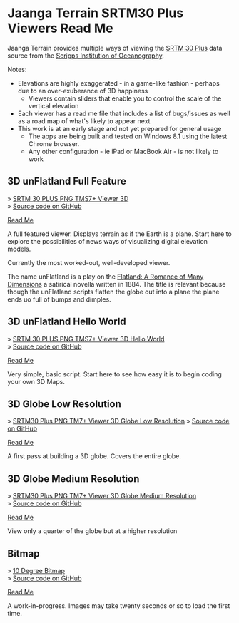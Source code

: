 Jaanga Terrain SRTM30 Plus  Viewers Read Me
===

<span style=display:none; >[View as web page]( http://jaanga.github.io/terrain-srtm30-plus-viewers/terrain-srtm30-plus-viewers.html "view the files as apps." ) <input value="<< You are here" size=15 style="font:bold 11pt monospace;border-width:0;" ></span>  

Jaanga Terrain provides multiple ways of viewing the [SRTM 30 Plus]( http://jaanga.github.io/terrain-srtm30-plus-r2/terrain-srtm30-plus.html ) data source from
the [Scripps Institution of Oceanography]( https://scripps.ucsd.edu/ ).

Notes: 

* Elevations are highly exaggerated - in a game-like fashion - perhaps due to an over-exuberance of 3D happiness
	* Viewers contain sliders that enable you to control the scale of the vertical elevation
* Each viewer has a read me file that includes a list of bugs/issues as well as a road map of what's likely to appear next
* This work is at an early stage and not yet prepared for general usage
	* The apps are being built and tested on Windows 8.1 using the latest Chrome browser.
	* Any other configuration - ie iPad or MacBook Air - is not likely to work 


## 3D unFlatland Full Feature

&raquo; [SRTM 30 PLUS PNG TMS7+ Viewer 3D]( http://jaanga.github.io/terrain-srtm30-plus-viewers/png-tms7-viewer-3d-features/r1/png-tms7-viewer-3d.html )  
&raquo; [Source code on GitHub]( https://github.com/jaanga/terrain-srtm30-plus-viewers/tree/gh-pages/png-tms7-viewer-3d-features )

[Read Me]( #http://jaanga.github.io/terrain-srtm30-plus-viewers/terrain-srtm30-plus-viewers.html#./png-tms7-viewer-3d-features/readme.md# )

A full featured viewer. Displays terrain as if the Earth is a plane. Start here to explore the possibilities of news ways of visualizing digital elevation models.

Currently the most worked-out, well-developed viewer.

The name unFlatland is a play on the [Flatland: A Romance of Many Dimensions]( http://en.wikipedia.org/wiki/Flatland ) a satirical novella written in 1884. 
The title is relevant because though the unFlatland scripts flatten the globe out into a plane the plane ends uo full of bumps and dimples. 

## 3D unFlatland Hello World

&raquo; [SRTM 30 PLUS PNG TMS7+ Viewer 3D Hello World]( http://jaanga.github.io/terrain-srtm30-plus-viewers/png-tms7-viewer-3d-hello-world/r1/png-tms7-viewer-3d-hello-world.html )  
&raquo; [Source code on GitHub]( https://github.com/jaanga/terrain-srtm30-plus-viewers/blob/gh-pages/png-tms7-viewer-3d-hello-world/r1/png-tms7-viewer-3d-hello-world.html )

[Read Me]( #http://jaanga.github.io/terrain-srtm30-plus-viewers/terrain-srtm30-plus-viewers.html#./png-tms7-viewer-3d-hello-world/readme.md# )

Very simple, basic script. Start here to see how easy it is to begin coding your own 3D Maps.


## 3D Globe Low Resolution

&raquo; [SRTM30 Plus PNG TM7+ Viewer 3D Globe Low Resolution]( http://jaanga.github.io/terrain-srtm30-plus-viewers/png-tms7-viewer-3d-globe/r1/png-tms7-viewer-3d-globe.html )
&raquo; [Source code on GitHub]( https://github.com/jaanga/terrain-srtm30-plus-viewers/tree/gh-pages/png-tms7-viewer-3d-globe-low )

[Read Me]( #http://jaanga.github.io/terrain-srtm30-plus-viewers/terrain-srtm30-plus-viewers.html#./png-tms7-viewer-3d-globe-low/readme.md# )

A first pass at building a 3D globe. Covers the entire globe.


## 3D Globe Medium Resolution

&raquo; [SRTM30 Plus PNG TM7+ Viewer 3D Globe Medium Resolution]( http://jaanga.github.io/terrain-srtm30-plus-viewers/png-tms7-viewer-3d-globe/r1/png-tms7-viewer-3d-globe.html )  
&raquo; [Source code on GitHub]( https://github.com/jaanga/terrain-srtm30-plus-viewers/tree/gh-pages/png-tms7-viewer-3d-globe-medium  )

[Read Me]( #http://jaanga.github.io/terrain-srtm30-plus-viewers/terrain-srtm30-plus-viewers.html#./png-tms7-viewer-3d-globe-low/readme.md# )

View only a quarter of the globe but at a higher resolution


## Bitmap

&raquo; [10 Degree Bitmap]( ./png-10degree-viewer-bitmap/r1/template-png-10degree-viewer-bitmap.html )  
&raquo; [Source code on GitHub]( https://github.com/jaanga/terrain-srtm30-plus-viewers/tree/gh-pages/png-1degree-viewer-bitmap )

[Read Me]( #http://jaanga.github.io/terrain-srtm30-plus-viewers/terrain-srtm30-plus-viewers.html#./png-1degree-viewer-bitmap/readme.md# )

A work-in-progress. Images may take twenty seconds or so to load the first time.












